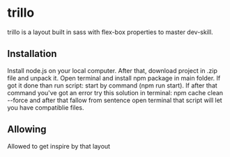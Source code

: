 # trillo

trillo is a layout built in sass with flex-box properties to master dev-skill.

## Installation

Install node.js on your local computer. After that, download project in .zip file and unpack it. Open terminal and install npm package in main folder. If got it done than run script: start by command (npm run start). If after that command you've got an error try this solution in terminal: npm cache clean --force and after that fallow from sentence open terminal that script will let you have compatiblie files.

## Allowing

Allowed to get inspire by that layout
